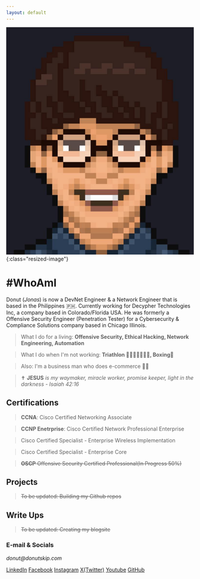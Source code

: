 ```yaml
---
layout: default
---
```


![Donut](assets/images/me2.png){:class="resized-image"}
# #WhoAmI 

Donut (_Jonas_) is now a DevNet Engineer & a Network Engineer that is based in the Philippines 🇵🇭. Currently working for Decypher Technologies Inc, a company based in Colorado/Florida USA. He was formerly a Offensive Security Engineer (Penetration Tester) for a Cybersecurity & Compliance Solutions company based in Chicago Illinois. 

> What I do for a living: **Offensive Security, Ethical Hacking, Network Engineering, Automation**

> What I do when I'm not working: **Triathlon 🏊🏽‍♂️🚴🏽🏃🏽, Boxing🥊**

> Also: I'm a business man who does e-commerce 🛒🌐

> ✝️ **JESUS** _is my waymaker, miracle worker, promise keeper, light in the darkness - Isaiah 42:16_ 

## Certifications

> **CCNA**: Cisco Certified Networking Associate

> **CCNP Enetrprise**: Cisco Certified Network Professional Enterprise

> Cisco Certified Specialist - Enterprise Wireless Implementation

> Cisco Certified Specialist - Enterprise Core

> ~~**OSCP** Offensive Security Certified Professional(In Progress 50%)~~

## Projects

> ~~To be updated: Building my Github repos~~

## Write Ups

> ~~To be updated: Creating my blogsite~~

### E-mail & Socials 
_donut@donutskip.com_

[LinkedIn](https://www.linkedin.com/in/donutskip/)
[Facebook](https://www.facebook.com/donutxkip/)
[Instagram](https://www.instagram.com/donutskip/)
[X(Twitter)](https://x.com/donutxkip)
[Youtube](https://www.youtube.com/@donutskip)
[GitHub](https://github.com/donutskip)
